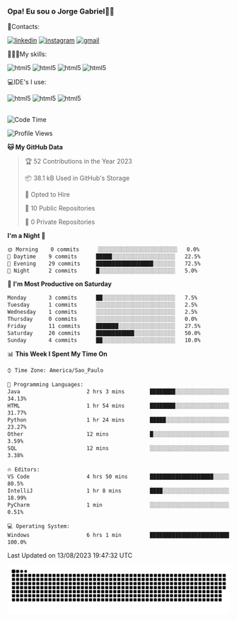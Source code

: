 
### Opa! Eu sou o Jorge Gabriel🤚🏾
📱Contacts: 

[![linkedin](https://img.shields.io/badge/LinkedIn-0077B5?style=for-the-badge&logo=linkedin&logoColor=white)](https://www.linkedin.com/in/jorge-g-717603souzag)
[![instagram](https://img.shields.io/badge/Instagram-E4405F?style=for-the-badge&logo=instagram&logoColor=white)](https://www.instagram.com/jorge__gabriel_/)
[![gmail](https://img.shields.io/badge/Gmail-D14836?style=for-the-badge&logo=gmail&logoColor=white)](https://mail.google.com/mail/u/0/?fs=1&tf=cm&source=mailto&to=gabrielgomes2003@gmail.com)

🧑🏾‍💻My skills:
<div <style>
    <img aling="center" alt="html5" src="https://img.shields.io/badge/python-3670A0?style=for-the-badge&logo=python&logoColor=ffdd54"/> 
    <img aling="center" alt="html5" src="https://img.shields.io/badge/html5-%23E34F26.svg?style=for-the-badge&logo=html5&logoColor=white"/> 
    <img aling="center" alt="html5" src="https://img.shields.io/badge/github-%23121011.svg?style=for-the-badge&logo=github&logoColor=white"/>
    <img aling="center" alt="html5" src="https://img.shields.io/badge/Figma-F24E1E?style=for-the-badge&logo=figma&logoColor=white"/><br>

💻IDE's I use:
<div <style>
     <img aling="center" alt="html5" src="https://img.shields.io/badge/pycharm-143?style=for-the-badge&logo=pycharm&logoColor=black&color=black&labelColor=green"/>  
     <img aling="center" alt="html5" src="https://img.shields.io/badge/Visual_Studio_Code-0078D4?style=for-the-badge&logo=visual%20studio%20code&logoColor=white"/> 
  <img aling="center" alt="html5" src="https://img.shields.io/badge/IntelliJIDEA-000000.svg?style=for-the-badge&logo=intellij-idea&logoColor=white"/>
</div><br>


<!--START_SECTION:waka-->
![Code Time](http://img.shields.io/badge/Code%20Time-86%20hrs-blue)

![Profile Views](http://img.shields.io/badge/Profile%20Views-17-blue)

**🐱 My GitHub Data** 

> 🏆 52 Contributions in the Year 2023
 > 
> 📦 38.1 kB Used in GitHub's Storage 
 > 
> 💼 Opted to Hire
 > 
> 📜 10 Public Repositories 
 > 
> 🔑 0 Private Repositories  
 > 
**I'm a Night 🦉** 

```text
🌞 Morning    0 commits      ░░░░░░░░░░░░░░░░░░░░░░░░░   0.0% 
🌇 Daytime    9 commits      █████░░░░░░░░░░░░░░░░░░░░   22.5% 
🌃 Evening    29 commits     ██████████████████░░░░░░░   72.5% 
🌙 Night      2 commits      █░░░░░░░░░░░░░░░░░░░░░░░░   5.0%

```
📅 **I'm Most Productive on Saturday** 

```text
Monday       3 commits      ██░░░░░░░░░░░░░░░░░░░░░░░   7.5% 
Tuesday      1 commits      ░░░░░░░░░░░░░░░░░░░░░░░░░   2.5% 
Wednesday    1 commits      ░░░░░░░░░░░░░░░░░░░░░░░░░   2.5% 
Thursday     0 commits      ░░░░░░░░░░░░░░░░░░░░░░░░░   0.0% 
Friday       11 commits     ███████░░░░░░░░░░░░░░░░░░   27.5% 
Saturday     20 commits     ████████████░░░░░░░░░░░░░   50.0% 
Sunday       4 commits      ██░░░░░░░░░░░░░░░░░░░░░░░   10.0%

```


📊 **This Week I Spent My Time On** 

```text
⌚︎ Time Zone: America/Sao_Paulo

💬 Programming Languages: 
Java                     2 hrs 3 mins        ████████░░░░░░░░░░░░░░░░░   34.13% 
HTML                     1 hr 54 mins        ████████░░░░░░░░░░░░░░░░░   31.77% 
Python                   1 hr 24 mins        █████░░░░░░░░░░░░░░░░░░░░   23.27% 
Other                    12 mins             █░░░░░░░░░░░░░░░░░░░░░░░░   3.59% 
SQL                      12 mins             ░░░░░░░░░░░░░░░░░░░░░░░░░   3.38%

🔥 Editors: 
VS Code                  4 hrs 50 mins       ████████████████████░░░░░   80.5% 
IntelliJ                 1 hr 8 mins         ████░░░░░░░░░░░░░░░░░░░░░   18.99% 
PyCharm                  1 min               ░░░░░░░░░░░░░░░░░░░░░░░░░   0.51%

💻 Operating System: 
Windows                  6 hrs 1 min         █████████████████████████   100.0%

```


 Last Updated on 13/08/2023 19:47:32 UTC
<!--END_SECTION:waka-->





<img alt="github-snake" src="https://github.com/J0rgeGabriel/J0rgeGabriel/blob/output/github-contribution-grid-snake-dark.svg" />
